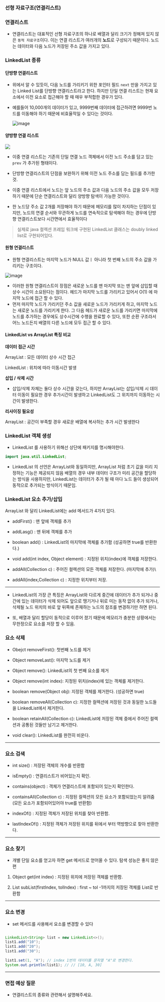 ### 선형 자료구조(연결리스트)

  ### 연결리스트

* 연결리스트는 대표적인 선형 자료구조의 하나로 배열과 달리 크기가 정해져 있지 않은 `동적 자료구조`이다. 이는 연결 리스트가 여러개의 **노드**로 구성되기 때문이다. 노드는 데이터와 다음 노드가 저장된 주소 값을 가지고 있다.

### LinkedList 종류

#### 단방향 연결리스트

* 위에서 알 수 있듯이, 다음 노드를 가리키기 위한 포인터 필드 `next` 만을 가지고 있는 Linked List를 단방향 연결리스트라고 한다. 하지만 단일 연결 리스트는 현재 요소에서 이전 요소로 접근해야 할 때 매우 부적합한 경우가 있다.

* 예를들어 10,000개의 데이터가 있고, 9999번째 데이터에 접근하려면 9999번 노드를 이동해야 하기 때문에 비효율적일 수 있다는 것이다.

  ![image](https://github.com/gawgjiug/Eureka_CS_Study/assets/99489686/49fd9751-2f10-46cc-8e49-9c3bfed229a2)


#### 양방향 연결 리스트

![](https://velog.velcdn.com/images/gawgjiug/post/38b53c69-3656-4393-a716-d05fc07f6820/image.png)

* 이중 연결 리스트는 기존의 단일 연결 노드 객체에서 이전 노드 주소를 담고 있는 `prev` 가 추가된 형태이다.

* 단방향 연결리스트의 단점을 보완하기 위해 이전 노드 주소를 담는 필드를 추가한 것.

* 이중 연결 리스트에서 노드는 앞 노드의 주소 값과 다음 노드의 주소 값을 모두 저장하기 때문에 단순 연결리스트와 달리 양방향 탐색이 가능한 것이다.

* 한 노드당 주소 값 2개를 저장해야 하기 때문에 메모리를 많이 차지하는 단점이 있지만, 노드의 연결 순서와 무관하게 노드를 연속적으로 탐색해야 하는 경우에
단방향 연결리스트보다 시간면에서 효율적이다

> 실제로 java 컬렉션 프레임 워크에 구현된 LinkedList 클래스는 doubly linked list로 구현되어있다.


#### 원형 연결리스트

* 원형 연결리스트는 마지막 노드가 NULL 값ㅣ 아니라 첫 번째 노드의 주소 값을 가리키는 구조이다.

![image](https://github.com/gawgjiug/Eureka_CS_Study/assets/99489686/ebebcc2e-96c0-4d18-acf5-977dcab9d4a3)

* 이러한 원형 연결리스트이 장점은 새로운 노드를 맨 마지막 또는 맨 앞에 삽입할 때 상수 시간이 소요된다는 점이다. 헤드가 마지막 노드를 가리키고 있어서 O(1) 에 마지막 노드에 접근 할 수 있다.
* 먼저 마지막 노드가 가리키던 주소 값을 새로운 노드가 가리키게 하고, 마지막 노드는 새로운 노드를 가리키게 한다. 그 다음 헤드가 새로운 노드를 가리키면 마지막에 노드를 추가하는 경우에도 상수시간에 수행을 완료할 수 있다, 또한 순환 구조라서 어느 노드든지 배열의 다른 노드에 모두 접근 할 수 있다.


#### LinkedList vs ArrayList 특징 비교

**데이터 접근 시간**

ArrayList : 모든 데이터 상수 시간 접근 

LinkedList : 위치에 따라 이동시간 발생

**삽입 / 삭제 시간**

* 삽입/삭제 자체는 둘다 상수 시간을 갖는다, 하지만 ArrayList는 삽입/삭제 시 데이터 이동이 필요한 경우 추가시간이 발생하고 LinkedList도 그 위치까지 이동하는 시간이 발생한다.

**리사이징 필요성**

ArrayList : 공간이 부족할 경우 새로운 배열에 복사하는 추가 시간 발생한다

### LinkedList 객체 생성

* LinkedList 를 사용하기 위해선 상단에 패키지를 명시해야한다.

```java
import java.util.LinkedList;
```

* LinkedList 의 선언은 ArrayList와 동일하지만, ArrayList 처럼 초기 값을 미리 지정하는 기능은 제공되지 않음 배열의 경우 내부 데이터 구조가 미리 공간을 할당하는 방식을 사용하지만, LinkedList는 데이터가 추가 될 때 마다 노드 들이 생성되어 동적으로 추가되는 방식이기 때문임.

### LinkedList 요소 추가/삽입

ArrayList 와 달리 LinkedList에는 add 메서드가 4가지 있다.

* addFirst() : 맨 앞에 객체를 추가
* addLasg() : 맨 뒤에 객체를 추가

* boolean add() : LinkedList의 마지막에 객체를 추가함 (성공하면 true를 반환한다.)
* void add(int index, Object element) : 지정된 위치(index)에 객체를 저장한다.
* addAll(Collection c) : 주어진 컬렉션의 모든 객체를 저장한다. (마지막에 추가)\
* addAll(index,Collection c) : 지정한 위치부터 저장.

---

* LinkedList의 가장 큰 특징은 ArrayList와 다르게 중간에 데이터가 추가 되거나 중간에 있는 데이터가 삭제 되어도 앞으로 땡기거나 뒤로 미는 동작 없이 추가 되거나, 삭제될 노드 위치의 바로 앞 뒤쪽에 존재하는 노드의 참조를 변경하기만 하면 된다.

* 또, 배열과 달리 할당이 동적으로 이루어 졌기 때문에 메모리가 충분한 상황에서는 무한정으로 요소를 저장 할 수 있음.


### 요소 삭제

* Obejct removeFirst(): 첫번째 노드를 제거


* Object removeLast(): 마지막 노드를 제거


* Object remove(): LinkedList의 첫 번째 요소를 제거


* Object remove(int index): 지정된 위치(index)에 있는 객체를 제거한다.


* boolean remove(Object obj): 지정된 객체를 제거한다. (성공하면 true)


* boolean removeAll(Collection c): 지정한 컬렉션에 저장된 것과 동일한 노드들을 LinkedList에서 제거한다.


* boolean retainAll(Collection c): LinkedList에 저장된 객체 중에서 주어진 컬렉션과 공통된 것들만 남기고 제거한다.


* void clear(): LinkedList를 완전히 비운다.

---

### 요소 검색

* int size() : 저장된 객체의 개수를 반환함

* isEmpty() : 연결리스트가 비어있는지 확인.

* contains(object) : 객체가 연결리스트에 포함되어 있는지 확인한다.

* containsAll(Collection c) : 지정된 컬렉션의 모든 요소가 포함되었는지 알려줌 (모든 요소가 포함되어있어야 true를 반환함)

* indexOf() : 지정된 객체가 저장된 위치를 찾아 반환함.

* lastIndexOf() : 지정된 객체가 저장된 위치를 뒤에서 부터 역방향으로 찾아 반환한다.


---

### 요소 찾기

* 개별 단일 요소를 얻고자 하면 get 메서드로 얻어올 수 있다. 탐색 성능은 좋지 않은 편

1. Object get(int index) : 지정된 위치에 저장된 객체를 반환함.

2. List subList(firstIndex, tolIndex) : first ~ tol -1까지의 저장된 객체를 List로 반환함


---

### 요소 변경

* set 메서드를 사용해서 요소를 변경할 수 있다

```java

LinkedList<String> list = new LinkedList<>();
list1.add("10");
list1.add("20");
list1.add("30");
 
list1.set(1, "A"); // index 1번의 데이터를 문자열 "A"로 변경한다.
System.out.println(list1); // // [10, A, 30]
```

---

### 면접 예상 질문

* 연결리스트의 종류와 관련해서 설명해주세요.



  
